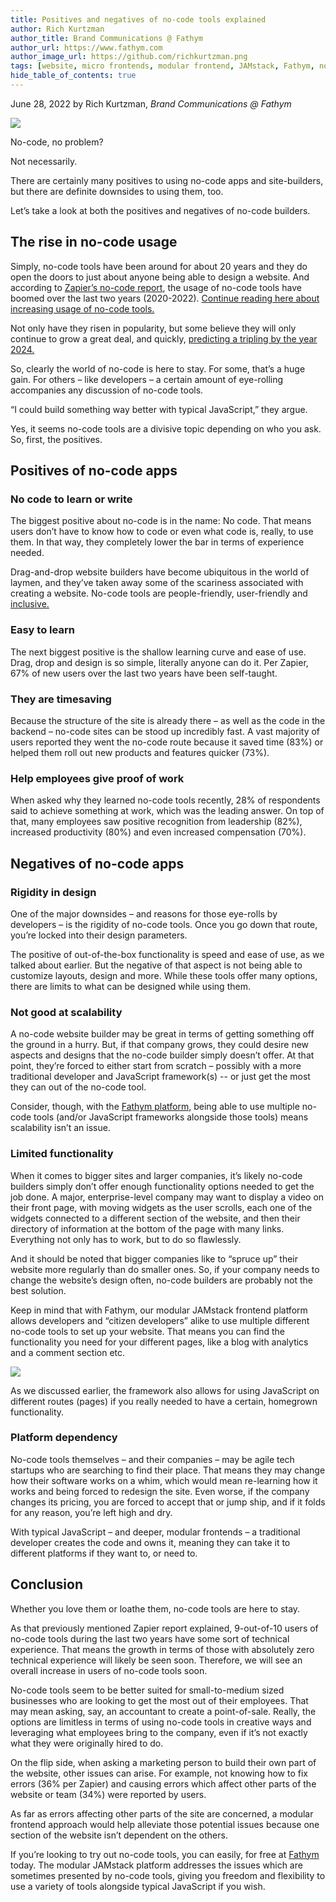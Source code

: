 ```yaml
---
title: Positives and negatives of no-code tools explained
author: Rich Kurtzman
author_title: Brand Communications @ Fathym
author_url: https://www.fathym.com
author_image_url: https://github.com/richkurtzman.png
tags: [website, micro frontends, modular frontend, JAMstack, Fathym, no-code, no code tool]
hide_table_of_contents: true
---
```


June 28, 2022 by Rich Kurtzman, _Brand Communications @ Fathym_

![](https://www.fathym.com/img/nocodenice.png) 

No-code, no problem?  

Not necessarily.  

There are certainly many positives to using no-code apps and site-builders, but there are definite downsides to using them, too.  

Let’s take a look at both the positives and negatives of no-code builders.  

## The rise in no-code usage 

Simply, no-code tools have been around for about 20 years and they do open the doors to just about anyone being able to design a website. And according to [Zapier’s no-code report](https://zapier.com/blog/no-code-report/), the usage of no-code tools have boomed over the last two years (2020-2022). [Continue reading here about increasing usage of no-code tools.](https://www.fathym.com/blog/articles/2022/july/2022-07-05-no-code-tools-usage-will-increase)

Not only have they risen in popularity, but some believe they will only continue to grow a great deal, and quickly, [predicting a tripling by the year 2024.](https://www.fathym.com/blog/articles/2022/march/2022-03-04-analyst-says-no-code-space-expected-to-grow-three-times) 

So, clearly the world of no-code is here to stay. For some, that’s a huge gain. For others – like developers – a certain amount of eye-rolling accompanies any discussion of no-code tools.  

“I could build something way better with typical JavaScript,” they argue.  

Yes, it seems no-code tools are a divisive topic depending on who you ask. So, first, the positives.  

## Positives of no-code apps 

### No code to learn or write 

The biggest positive about no-code is in the name: No code. That means users don’t have to know how to code or even what code is, really, to use them. In that way, they completely lower the bar in terms of experience needed.  

Drag-and-drop website builders have become ubiquitous in the world of laymen, and they’ve taken away some of the scariness associated with creating a website. No-code tools are people-friendly, user-friendly and [inclusive.](https://www.fathym.com/blog/articles/2022/june/2022-06-02-inclusivity-with-low-and-no-code) 

### Easy to learn 

The next biggest positive is the shallow learning curve and ease of use. Drag, drop and design is so simple, literally anyone can do it. Per Zapier, 67% of new users over the last two years have been self-taught.  

### They are timesaving 

Because the structure of the site is already there – as well as the code in the backend – no-code sites can be stood up incredibly fast. A vast majority of users reported they went the no-code route because it saved time (83%) or helped them roll out new products and features quicker (73%).  

### Help employees give proof of work 

When asked why they learned no-code tools recently, 28% of respondents said to achieve something at work, which was the leading answer. On top of that, many employees saw positive recognition from leadership (82%), increased productivity (80%) and even increased compensation (70%).  

## Negatives of no-code apps 

### Rigidity in design 

One of the major downsides – and reasons for those eye-rolls by developers – is the rigidity of no-code tools. Once you go down that route, you’re locked into their design parameters.  

The positive of out-of-the-box functionality is speed and ease of use, as we talked about earlier. But the negative of that aspect is not being able to customize layouts, design and more. While these tools offer many options, there are limits to what can be designed while using them.  

### Not good at scalability 

A no-code website builder may be great in terms of getting something off the ground in a hurry. But, if that company grows, they could desire new aspects and designs that the no-code builder simply doesn’t offer. At that point, they’re forced to either start from scratch – possibly with a more traditional developer and JavaScript framework(s) -- or just get the most they can out of the no-code tool.  

Consider, though, with the [Fathym platform,](https://www.fathym.com/dashboard) being able to use multiple no-code tools (and/or JavaScript frameworks alongside those tools) means scalability isn’t an issue. 

### Limited functionality 

When it comes to bigger sites and larger companies, it’s likely no-code builders simply don’t offer enough functionality options needed to get the job done. A major, enterprise-level company may want to display a video on their front page, with moving widgets as the user scrolls, each one of the widgets connected to a different section of the website, and then their directory of information at the bottom of the page with many links. Everything not only has to work, but to do so flawlessly.  

And it should be noted that bigger companies like to “spruce up” their website more regularly than do smaller ones. So, if your company needs to change the website’s design often, no-code builders are probably not the best solution.  

Keep in mind that with Fathym, our modular JAMstack frontend platform allows developers and “citizen developers” alike to use multiple different no-code tools to set up your website. That means you can find the functionality you need for your different pages, like a blog with analytics and a comment section etc. 

![](https://www.fathym.com/img/MFER2.png)

As we discussed earlier, the framework also allows for using JavaScript on different routes (pages) if you really needed to have a certain, homegrown functionality.  

### Platform dependency 

No-code tools themselves – and their companies – may be agile tech startups who are searching to find their place. That means they may change how their software works on a whim, which would mean re-learning how it works and being forced to redesign the site. Even worse, if the company changes its pricing, you are forced to accept that or jump ship, and if it folds for any reason, you’re left high and dry. 

With typical JavaScript – and deeper, modular frontends – a traditional developer creates the code and owns it, meaning they can take it to different platforms if they want to, or need to.  

## Conclusion 

Whether you love them or loathe them, no-code tools are here to stay. 

As that previously mentioned Zapier report explained, 9-out-of-10 users of no-code tools during the last two years have some sort of technical experience. That means the growth in terms of those with absolutely zero technical experience will likely be seen soon. Therefore, we will see an overall increase in users of no-code tools soon.  

No-code tools seem to be better suited for small-to-medium sized businesses who are looking to get the most out of their employees. That may mean asking, say, an accountant to create a point-of-sale. Really, the options are limitless in terms of using no-code tools in creative ways and leveraging what employees bring to the company, even if it’s not exactly what they were originally hired to do.  

On the flip side, when asking a marketing person to build their own part of the website, other issues can arise. For example, not knowing how to fix errors (36% per Zapier) and causing errors which affect other parts of the website or team (34%) were reported by users.  

As far as errors affecting other parts of the site are concerned, a modular frontend approach would help alleviate those potential issues because one section of the website isn’t dependent on the others. 

If you’re looking to try out no-code tools, you can easily, for free at [Fathym](https://www.fathym.com/dashboard) today. The modular JAMstack platform addresses the issues which are sometimes presented by no-code tools, giving you freedom and flexibility to use a variety of tools alongside typical JavaScript if you wish. 